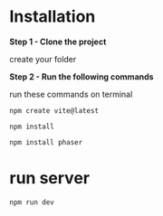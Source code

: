 # Installation

**Step 1 - Clone the project**

create your folder

**Step 2 - Run the following commands**

run these commands on terminal

    npm create vite@latest

    npm install

    npm install phaser

# run server

    npm run dev
